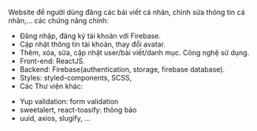 Website để người dùng đăng các bài viết cá nhân, chỉnh sửa thông tin cá nhân,...
các chứng năng chính:
 - Đăng nhập, đăng ký tài khoản với Firebase.
 - Cập nhật thông tin tài khoản, thay đổi avatar. 
 - Thêm, xóa, sửa, cập nhật user/bài viết/danh mục.
 Công nghệ sử dụng.
 - Front-end: ReactJS.
 - Backend: Firebase(authentication, storage, firebase database).
 - Styles: styled-components, SCSS, 
 - Các Thư viện khác: 
  + Yup validation: form validation
  + sweetalert, react-toasify: thông báo
  + uuid, axios, slugify, ...
